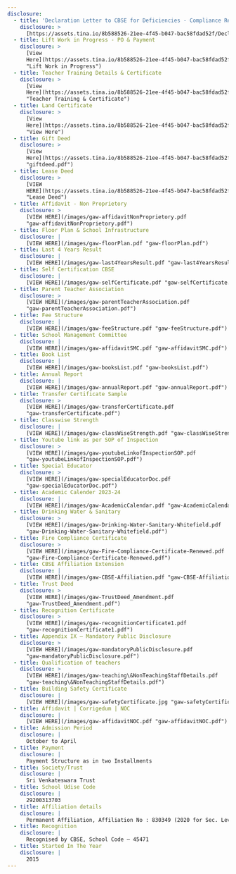 ```yaml
---
disclosure:
  - title: 'Declaration Letter to CBSE for Deficiencies - Compliance Report    '
    disclosure: >
      [https://assets.tina.io/8b588526-21ee-4f45-b047-bac58fdad52f/Declaration.pdf](https://assets.tina.io/8b588526-21ee-4f45-b047-bac58fdad52f/Declaration.pdf)
  - title: Lift Work in Progress - PO & Payment
    disclosure: >
      [View
      Here](https://assets.tina.io/8b588526-21ee-4f45-b047-bac58fdad52f/Letter%20and%20documents%20to%20CBSE%20Affiliation%20Unit%20for%20LIFT.pdf
      "Lift Work in Progress")
  - title: Teacher Training Details & Certificate
    disclosure: >
      [View
      Here](https://assets.tina.io/8b588526-21ee-4f45-b047-bac58fdad52f/CBSE%20Training%20&%20Certificate%20compressed.pdf
      "Teacher Training & Certificate")
  - title: Land Certificate
    disclosure: >
      [View
      Here](https://assets.tina.io/8b588526-21ee-4f45-b047-bac58fdad52f/Land%20certificate%20-%20GAW.pdf
      "View Here")
  - title: Gift Deed
    disclosure: >
      [View
      Here](https://assets.tina.io/8b588526-21ee-4f45-b047-bac58fdad52f/giftdeed.pdf
      "giftdeed.pdf")
  - title: Lease Deed
    disclosure: >
      [VIEW
      HERE](https://assets.tina.io/8b588526-21ee-4f45-b047-bac58fdad52f/LEASE%20DEED%20GAW%20Updated.pdf
      "Lease Deed")
  - title: Affidavit - Non Proprietory
    disclosure: >
      [VIEW HERE](/images/gaw-affidavitNonProprietory.pdf
      "gaw-affidavitNonProprietory.pdf")
  - title: Floor Plan & School Infrastructure
    disclosure: |
      [VIEW HERE](/images/gaw-floorPlan.pdf "gaw-floorPlan.pdf")
  - title: Last 4 Years Result
    disclosure: |
      [VIEW HERE](/images/gaw-last4YearsResult.pdf "gaw-last4YearsResult.pdf")
  - title: Self Certification CBSE
    disclosure: |
      [VIEW HERE](/images/gaw-selfCertificate.pdf "gaw-selfCertificate.pdf")
  - title: Parent Teacher Association
    disclosure: >
      [VIEW HERE](/images/gaw-parentTeacherAssociation.pdf
      "gaw-parentTeacherAssociation.pdf")
  - title: Fee Structure
    disclosure: |
      [VIEW HERE](/images/gaw-feeStructure.pdf "gaw-feeStructure.pdf")
  - title: School Management Committee
    disclosure: |
      [VIEW HERE](/images/gaw-affidavitSMC.pdf "gaw-affidavitSMC.pdf")
  - title: Book List
    disclosure: |
      [VIEW HERE](/images/gaw-booksList.pdf "gaw-booksList.pdf")
  - title: Annual Report
    disclosure: |
      [VIEW HERE](/images/gaw-annualReport.pdf "gaw-annualReport.pdf")
  - title: Transfer Certificate Sample
    disclosure: >
      [VIEW HERE](/images/gaw-transferCertificate.pdf
      "gaw-transferCertificate.pdf")
  - title: Classwise Strength
    disclosure: |
      [VIEW HERE](/images/gaw-classWiseStrength.pdf "gaw-classWiseStrength.pdf")
  - title: Youtube link as per SOP of Inspection
    disclosure: >
      [VIEW HERE](/images/gaw-youtubeLinkofInspectionSOP.pdf
      "gaw-youtubeLinkofInspectionSOP.pdf")
  - title: Special Educator
    disclosure: >
      [VIEW HERE](/images/gaw-specialEducatorDoc.pdf
      "gaw-specialEducatorDoc.pdf")
  - title: Academic Calender 2023-24
    disclosure: |
      [VIEW HERE](/images/gaw-AcademicCalendar.pdf "gaw-AcademicCalendar.pdf")
  - title: Drinking Water & Sanitary
    disclosure: >
      [VIEW HERE](/images/gaw-Drinking-Water-Sanitary-Whitefield.pdf
      "gaw-Drinking-Water-Sanitary-Whitefield.pdf")
  - title: Fire Compliance Certificate
    disclosure: >
      [VIEW HERE](/images/gaw-Fire-Compliance-Certificate-Renewed.pdf
      "gaw-Fire-Compliance-Certificate-Renewed.pdf")
  - title: CBSE Affiliation Extension
    disclosure: |
      [VIEW HERE](/images/gaw-CBSE-Affiliation.pdf "gaw-CBSE-Affiliation.pdf")
  - title: Trust Deed
    disclosure: >
      [VIEW HERE](/images/gaw-TrustDeed_Amendment.pdf
      "gaw-TrustDeed_Amendment.pdf")
  - title: Recognition Certificate
    disclosure: >
      [VIEW HERE](/images/gaw-recognitionCertificate1.pdf
      "gaw-recognitionCertificate1.pdf")
  - title: Appendix IX – Mandatory Public Disclosure
    disclosure: >
      [VIEW HERE](/images/gaw-mandatoryPublicDisclosure.pdf
      "gaw-mandatoryPublicDisclosure.pdf")
  - title: Qualification of teachers
    disclosure: >
      [VIEW HERE](/images/gaw-teaching\&NonTeachingStaffDetails.pdf
      "gaw-teaching\&NonTeachingStaffDetails.pdf")
  - title: Building Safety Certificate
    disclosure: |
      [VIEW HERE](/images/gaw-safetyCertificate.jpg "gaw-safetyCertificate.jpg")
  - title: Affidavit | Corrigedum | NOC
    disclosure: |
      [VIEW HERE](/images/gaw-affidavitNOC.pdf "gaw-affidavitNOC.pdf")
  - title: Admission Period
    disclosure: |
      October to April
  - title: Payment
    disclosure: |
      Payment Structure as in two Installments
  - title: Society/Trust
    disclosure: |
      Sri Venkateswara Trust
  - title: School Udise Code
    disclosure: |
      29200313703
  - title: Affiliation details
    disclosure: |
      Permanent Affiliation, Affiliation No : 830349 (2020 for Sec. Level)
  - title: Recognition
    disclosure: |
      Recognised by CBSE, School Code – 45471
  - title: Started In The Year
    disclosure: |
      2015
---
```


